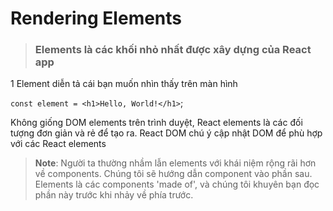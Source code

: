 # Rendering Elements

>### Elements là các khối nhỏ nhất được xây dựng của React app 

1 Element diễn tả cái bạn muốn nhìn thấy trên màn hình

`const element = <h1>Hello, World!</h1>`;

Không giống DOM elements trên trình duyệt, React elements là các đối tượng đơn giản và rẻ để tạo ra.
React DOM chú ý cập nhật DOM để phù hợp với các React elements

> **Note**: Người ta thường nhầm lẫn elements với khái niệm rộng rãi hơn về components. Chúng tôi sẽ hướng dẫn component vào phần sau.
Elements là các components 'made of', và chúng tôi khuyên bạn đọc phần này trước khi nhảy về phía trước.
